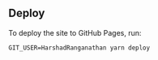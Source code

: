 ## Deploy

To deploy the site to GitHub Pages, run:

```
GIT_USER=HarshadRanganathan yarn deploy
```